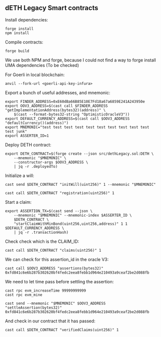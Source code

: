 ## dETH Legacy Smart contracts


Install dependencies:
```
forge install
npm install
```

Compile contracts:
```
forge build 
```

We use both NPM and forge, because I could not find a way to forge install UMA dependencies (To be checked)

For Goerli in local blockchain:
```
anvil --fork-url <goerli-api-key-infura>
```

Export a bunch of useful addresses, and mnemonic:
```
export FINDER_ADDRESS=0xE60dBa66B85E10E7Fd18a67a6859E241A243950e
export OOV3_ADDRESS=$(cast call $FINDER_ADDRESS "getImplementationAddress(bytes32)(address)" \
	$(cast --format-bytes32-string "OptimisticOracleV3"))
export DEFAULT_CURRENCY_ADDRESS=$(cast call $OOV3_ADDRESS "defaultCurrency()(address)")
export MNEMONIC="test test test test test test test test test test test junk"
export ASSERTER_ID=1
```

Deploy DETH contract:
```
export DETH_CONTRACT=$(forge create --json src/dethLegacy.sol:DETH \
	--mnemonic "$MNEMONIC" \
	--constructor-args $OOV3_ADDRESS \
	| jq -r .deployedTo)
```

Initialize a will:
```
cast send $DETH_CONTRACT "initWill(uint256)" 1 --mnemonic "$MNEMONIC"
```

```
cast call $DETH_CONTRACT "registration(uint256)" 1
```

Start a claim:
```
export ASSERTION_TX=$(cast send --json \
	--mnemonic "$MNEMONIC" --mnemonic-index $ASSERTER_ID \
	$DETH_CONTRACT \
	"startClaimWithMinBond(uint256,uint256,address)" 1 1 $DEFAULT_CURRENCY_ADDRESS \
	| jq -r .transactionHash)
```

Check check which is the CLAIM_ID:
```
cast call $DETH_CONTRACT "claims(uint256)" 1
```

We can check for this assertion_id in the oracle V3:
```
cast call $OOV3_ADDRESS "assertions(bytes32)" 0xfd841c6e6b287b302620bf4fedc2eea8febb1d964e210493a9ceaf2be2d088fb
```

We need to let time pass before settling the assertion:
```
cast rpc evm_increaseTime 99999999999
cast rpc evm_mine
```

```
cast send --mnemonic "$MNEMONIC" $OOV3_ADDRESS "settleAssertion(bytes32)" 0xfd841c6e6b287b302620bf4fedc2eea8febb1d964e210493a9ceaf2be2d088fb
```

And check in our contract that it has passed:
```
cast call $DETH_CONTRACT "verifiedClaims(uint256)" 1
```





